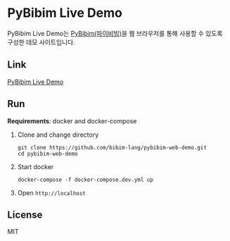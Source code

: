 # PyBibim Live Demo
PyBibim Live Demo는 [PyBibim(파이비빔)](https://github.com/bibim-lang/pybibim)을
웹 브라우저를 통해 사용할 수 있도록 구성한 데모 사이트입니다.

## Link
[PyBibim Live Demo](http://pybibim.update.sh)

## Run

**Requirements**: docker and docker-compose

1. Clone and change directory

    ```
    git clone https://github.com/bibim-lang/pybibim-web-demo.git
    cd pybibim-web-demo
    ```

2. Start docker

    ```
    docker-compose -f docker-compose.dev.yml up
    ```

3. Open `http://localhost`

## License

MIT
